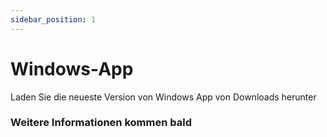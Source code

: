 ```yaml
---
sidebar_position: 1
---
```


# Windows-App

Laden Sie die neueste Version von Windows App von Downloads herunter

### Weitere Informationen kommen bald